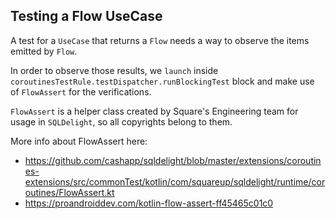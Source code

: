 ## Testing a Flow UseCase

A test for a `UseCase` that returns a `Flow` needs a way to observe the items emitted by `Flow`.

In order to observe those results, we `launch` inside `coroutinesTestRule.testDispatcher.runBlockingTest` block and make use of `FlowAssert`
for the verifications.

`FlowAssert` is a helper class created by Square's Engineering team for usage in `SQLDelight`, so all copyrights belong to them.

More info about FlowAssert here: 

* https://github.com/cashapp/sqldelight/blob/master/extensions/coroutines-extensions/src/commonTest/kotlin/com/squareup/sqldelight/runtime/coroutines/FlowAssert.kt
* https://proandroiddev.com/kotlin-flow-assert-ff45465c01c0
